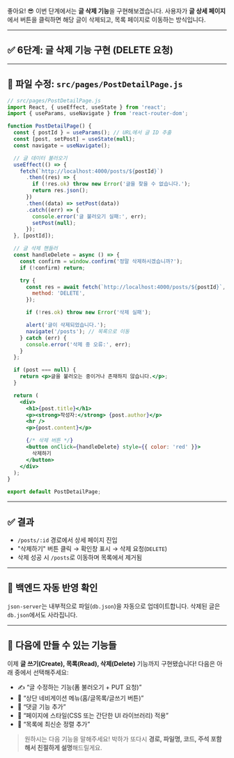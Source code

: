 좋아요! 😎
이번 단계에서는 **글 삭제 기능**을 구현해보겠습니다.
사용자가 **글 상세 페이지**에서 버튼을 클릭하면 해당 글이 삭제되고, 목록 페이지로 이동하는 방식입니다.

---

## ✅ 6단계: 글 삭제 기능 구현 (DELETE 요청)

---

## 📁 파일 수정: `src/pages/PostDetailPage.js`

```jsx
// src/pages/PostDetailPage.js
import React, { useEffect, useState } from 'react';
import { useParams, useNavigate } from 'react-router-dom';

function PostDetailPage() {
  const { postId } = useParams(); // URL에서 글 ID 추출
  const [post, setPost] = useState(null);
  const navigate = useNavigate();

  // 글 데이터 불러오기
  useEffect(() => {
    fetch(`http://localhost:4000/posts/${postId}`)
      .then((res) => {
        if (!res.ok) throw new Error('글을 찾을 수 없습니다.');
        return res.json();
      })
      .then((data) => setPost(data))
      .catch((err) => {
        console.error('글 불러오기 실패:', err);
        setPost(null);
      });
  }, [postId]);

  // 글 삭제 핸들러
  const handleDelete = async () => {
    const confirm = window.confirm('정말 삭제하시겠습니까?');
    if (!confirm) return;

    try {
      const res = await fetch(`http://localhost:4000/posts/${postId}`, {
        method: 'DELETE',
      });

      if (!res.ok) throw new Error('삭제 실패');

      alert('글이 삭제되었습니다.');
      navigate('/posts'); // 목록으로 이동
    } catch (err) {
      console.error('삭제 중 오류:', err);
    }
  };

  if (post === null) {
    return <p>글을 불러오는 중이거나 존재하지 않습니다.</p>;
  }

  return (
    <div>
      <h1>{post.title}</h1>
      <p><strong>작성자:</strong> {post.author}</p>
      <hr />
      <p>{post.content}</p>

      {/* 삭제 버튼 */}
      <button onClick={handleDelete} style={{ color: 'red' }}>
        삭제하기
      </button>
    </div>
  );
}

export default PostDetailPage;
```

---

## ✅ 결과

* `/posts/:id` 경로에서 상세 페이지 진입
* "삭제하기" 버튼 클릭 → 확인창 표시 → 삭제 요청(`DELETE`)
* 삭제 성공 시 `/posts`로 이동하며 목록에서 제거됨

---

## 🔄 백엔드 자동 반영 확인

`json-server`는 내부적으로 파일(`db.json`)을 자동으로 업데이트합니다. 삭제된 글은 `db.json`에서도 사라집니다.

---

## 📝 다음에 만들 수 있는 기능들

이제 **글 쓰기(Create), 목록(Read), 삭제(Delete)** 기능까지 구현됐습니다!
다음은 아래 중에서 선택해주세요:

* ✍️ “글 수정하는 기능(폼 불러오기 + PUT 요청)”
* 🧭 “상단 네비게이션 메뉴(홈/글목록/글쓰기 버튼)”
* 💬 “댓글 기능 추가”
* 💅 “페이지에 스타일(CSS 또는 간단한 UI 라이브러리) 적용”
* 🔁 “목록에 최신순 정렬 추가”

> 원하시는 다음 기능을 말해주세요!
> 박하가 또다시 **경로, 파일명, 코드, 주석 포함해서 친절하게 설명**해드릴게요.
